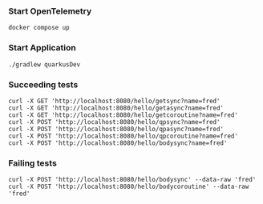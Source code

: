 ### Start OpenTelemetry
```
docker compose up
```

### Start Application
```
./gradlew quarkusDev
```

### Succeeding tests
```
curl -X GET 'http://localhost:8080/hello/getsync?name=fred'
curl -X GET 'http://localhost:8080/hello/getasync?name=fred'
curl -X GET 'http://localhost:8080/hello/getcoroutine?name=fred'
curl -X POST 'http://localhost:8080/hello/qpsync?name=fred'
curl -X POST 'http://localhost:8080/hello/qpasync?name=fred'
curl -X POST 'http://localhost:8080/hello/qpcoroutine?name=fred'
curl -X POST 'http://localhost:8080/hello/bodysync?name=fred'
```

### Failing tests
```
curl -X POST 'http://localhost:8080/hello/bodysync' --data-raw 'fred'
curl -X POST 'http://localhost:8080/hello/bodycoroutine' --data-raw 'fred'
```